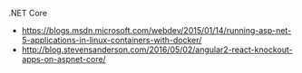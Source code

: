 .NET Core

* https://blogs.msdn.microsoft.com/webdev/2015/01/14/running-asp-net-5-applications-in-linux-containers-with-docker/
* http://blog.stevensanderson.com/2016/05/02/angular2-react-knockout-apps-on-aspnet-core/
